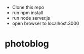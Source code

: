 * Clone this repo
* run npm install
* run node server.js
* open browser to localhost:3000
# photoblog
